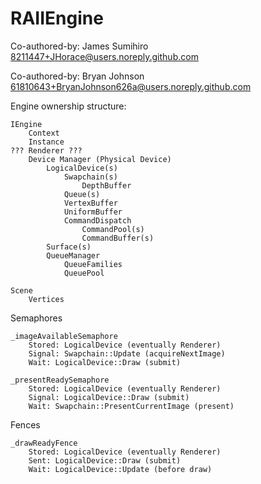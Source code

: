 # RAIIEngine


Co-authored-by: James Sumihiro <8211447+JHorace@users.noreply.github.com>

Co-authored-by: Bryan Johnson <61810643+BryanJohnson626a@users.noreply.github.com>

Engine ownership structure:

    IEngine
        Context
        Instance
    ??? Renderer ???
        Device Manager (Physical Device)
            LogicalDevice(s)
                Swapchain(s)
                    DepthBuffer
                Queue(s)
                VertexBuffer
                UniformBuffer
                CommandDispatch
                    CommandPool(s)
                    CommandBuffer(s)
            Surface(s)
            QueueManager
                QueueFamilies
                QueuePool

    Scene
        Vertices


Semaphores

    _imageAvailableSemaphore
        Stored: LogicalDevice (eventually Renderer)
        Signal: Swapchain::Update (acquireNextImage)
        Wait: LogicalDevice::Draw (submit)

    _presentReadySemaphore
        Stored: LogicalDevice (eventually Renderer)
        Signal: LogicalDevice::Draw (submit)
        Wait: Swapchain::PresentCurrentImage (present)

Fences

    _drawReadyFence
        Stored: LogicalDevice (eventually Renderer)
        Sent: LogicalDevice::Draw (submit)
        Wait: LogicalDevice::Update (before draw)

